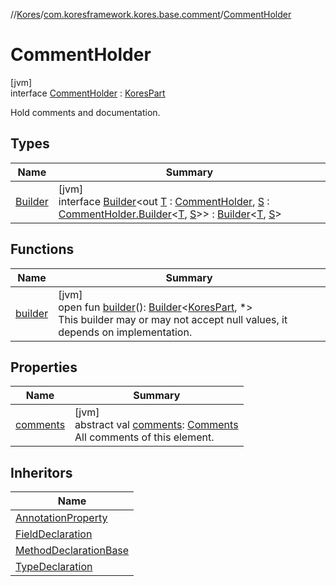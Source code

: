//[Kores](../../../index.md)/[com.koresframework.kores.base.comment](../index.md)/[CommentHolder](index.md)

# CommentHolder

[jvm]\
interface [CommentHolder](index.md) : [KoresPart](../../com.koresframework.kores/-kores-part/index.md)

Hold comments and documentation.

## Types

| Name | Summary |
|---|---|
| [Builder](-builder/index.md) | [jvm]<br>interface [Builder](-builder/index.md)<out [T](-builder/index.md) : [CommentHolder](index.md), [S](-builder/index.md) : [CommentHolder.Builder](-builder/index.md)<[T](-builder/index.md), [S](-builder/index.md)>> : [Builder](../../com.koresframework.kores.builder/-builder/index.md)<[T](-builder/index.md), [S](-builder/index.md)> |

## Functions

| Name | Summary |
|---|---|
| [builder](../../com.koresframework.kores/-kores-part/builder.md) | [jvm]<br>open fun [builder](../../com.koresframework.kores/-kores-part/builder.md)(): [Builder](../../com.koresframework.kores.builder/-builder/index.md)<[KoresPart](../../com.koresframework.kores/-kores-part/index.md), *><br>This builder may or may not accept null values, it depends on implementation. |

## Properties

| Name | Summary |
|---|---|
| [comments](comments.md) | [jvm]<br>abstract val [comments](comments.md): [Comments](../-comments/index.md)<br>All comments of this element. |

## Inheritors

| Name |
|---|
| [AnnotationProperty](../../com.koresframework.kores.base/-annotation-property/index.md) |
| [FieldDeclaration](../../com.koresframework.kores.base/-field-declaration/index.md) |
| [MethodDeclarationBase](../../com.koresframework.kores.base/-method-declaration-base/index.md) |
| [TypeDeclaration](../../com.koresframework.kores.base/-type-declaration/index.md) |
